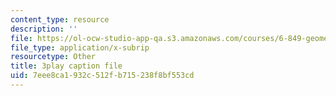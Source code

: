 ```yaml
---
content_type: resource
description: ''
file: https://ol-ocw-studio-app-qa.s3.amazonaws.com/courses/6-849-geometric-folding-algorithms-linkages-origami-polyhedra-fall-2012/7eee8ca1932c512fb715238f8bf553cd_rfWCDzG4PWk.vtt
file_type: application/x-subrip
resourcetype: Other
title: 3play caption file
uid: 7eee8ca1-932c-512f-b715-238f8bf553cd
---
```

